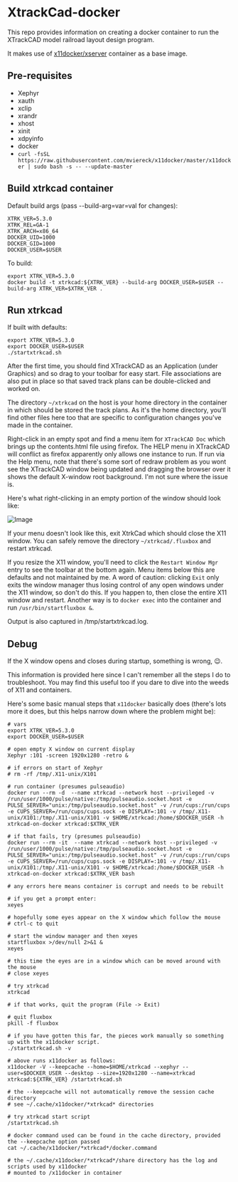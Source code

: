 # XtrackCad-docker
This repo provides information on creating a docker container to run the XTrackCAD model railroad layout design program.

It makes use of [x11docker/xserver](https://hub.docker.com/r/x11docker/xserver) container as a base image.

## Pre-requisites
* Xephyr
* xauth
* xclip
* xrandr
* xhost
* xinit
* xdpyinfo
* docker
* `curl -fsSL https://raw.githubusercontent.com/mviereck/x11docker/master/x11docker | sudo bash -s -- --update-master`

## Build xtrkcad container
Default build args (pass --build-arg=var=val for changes):
```
XTRK_VER=5.3.0
XTRK_REL=GA-1
XTRK_ARCH=x86_64
DOCKER_UID=1000
DOCKER_GID=1000
DOCKER_USER=$USER
```

To build:
```
export XTRK_VER=5.3.0
docker build -t xtrkcad:${XTRK_VER} --build-arg DOCKER_USER=$USER --build-arg XTRK_VER=$XTRK_VER .
```

## Run xtrkcad
If built with defaults:
```
export XTRK_VER=5.3.0
export DOCKER_USER=$USER
./startxtrkcad.sh
```
After the first time, you should find XTrackCAD as an Application (under Graphics) and so drag to your toolbar for easy start. File associations are also put in place so that saved track plans can be double-clicked and worked on.

The directory `~/xtrkcad` on the host is your home directory in the container in which should be stored the track plans. As it's the home directory, you'll find other files here too that are specific to configuration changes you've made in the container.

Right-click in an empty spot and find a menu item for `XTrackCAD Doc` which brings up the contents.html file using firefox. The HELP menu in XTrackCAD will conflict as firefox apparently only allows one instance to run. If run via the Help menu, note that there's some sort of redraw problem as you wont see the XTrackCAD window being updated and dragging the browser over it shows the default X-window root background. I'm not sure where the issue is.

Here's what right-clicking in an empty portion of the window should look like:

![Image](https://github.com/user-attachments/assets/30ceb023-1151-4803-b8dd-35b4cb6cec7c)

If your menu doesn't look like this, exit XtrkCad which should close the X11 window. You can safely remove the directory `~/xtrkcad/.fluxbox` and restart xtrkcad.

If you resize the X11 window, you'll need to click the `Restart Window Mgr` entry to see the toolbar at the bottom again. Menu items below this are defaults and not maintained by me. A word of caution: clicking `Exit` only exits the window manager thus losing control of any open windows under the X11 window, so don't do this. If you happen to, then close the entire X11 window and restart. Another way is to `docker exec` into the container and run `/usr/bin/startfluxbox &`.

Output is also captured in /tmp/startxtrkcad.log.

## Debug
If the X window opens and closes during startup, something is wrong, 😉.

This information is provided here since I can't remember all the steps I do to troubleshoot. You may find this useful too if you dare to dive into the weeds of X11 and containers.

Here's some basic manual steps that `x11docker` basically does (there's lots more it does, but this helps narrow down where the problem might be):

```
# vars
export XTRK_VER=5.3.0
export DOCKER_USER=$USER

# open empty X window on current display
Xephyr :101 -screen 1920x1280 -retro &

# if errors on start of Xephyr
# rm -rf /tmp/.X11-unix/X101

# run container (presumes pulseaudio)
docker run --rm -d  --name xtrkcad --network host --privileged -v /run/user/1000/pulse/native:/tmp/pulseaudio.socket.host -e PULSE_SERVER="unix:/tmp/pulseaudio.socket.host" -v /run/cups:/run/cups -e CUPS_SERVER=/run/cups/cups.sock -e DISPLAY=:101 -v /tmp/.X11-unix/X101:/tmp/.X11-unix/X101 -v $HOME/xtrkcad:/home/$DOCKER_USER -h xtrkcad-on-docker xtrkcad:$XTRK_VER

# if that fails, try (presumes pulseaudio)
docker run --rm -it  --name xtrkcad --network host --privileged -v /run/user/1000/pulse/native:/tmp/pulseaudio.socket.host -e PULSE_SERVER="unix:/tmp/pulseaudio.socket.host" -v /run/cups:/run/cups -e CUPS_SERVER=/run/cups/cups.sock -e DISPLAY=:101 -v /tmp/.X11-unix/X101:/tmp/.X11-unix/X101 -v $HOME/xtrkcad:/home/$DOCKER_USER -h xtrkcad-on-docker xtrkcad:$XTRK_VER bash

# any errors here means container is corrupt and needs to be rebuilt

# if you get a prompt enter:
xeyes

# hopefully some eyes appear on the X window which follow the mouse
# ctrl-c to quit

# start the window manager and then xeyes
startfluxbox >/dev/null 2>&1 &
xeyes

# this time the eyes are in a window which can be moved around with the mouse
# close xeyes

# try xtrkcad
xtrkcad

# if that works, quit the program (File -> Exit)

# quit fluxbox
pkill -f fluxbox

# if you have gotten this far, the pieces work manually so something up with the x11docker script.
./startxtrkcad.sh -v

# above runs x11docker as follows:
x11docker -V --keepcache --home=$HOME/xtrkcad --xephyr --user=$DOCKER_USER --desktop --size=1920x1280 --name=xtrkcad xtrkcad:${XTRK_VER} /startxtrkcad.sh

# the --keepcache will not automatically remove the session cache directory
# see ~/.cache/x11docker/*xtrkcad* directories

# try xtrkcad start script
/startxtrkcad.sh

# docker command used can be found in the cache directory, provided the --keepcache option passed
cat ~/.cache/x11docker/*xtrkcad*/docker.command

# the ~/.cache/x11docker/*xtrkcad*/share directory has the log and scripts used by x11docker
# mounted to /x11docker in container
```
